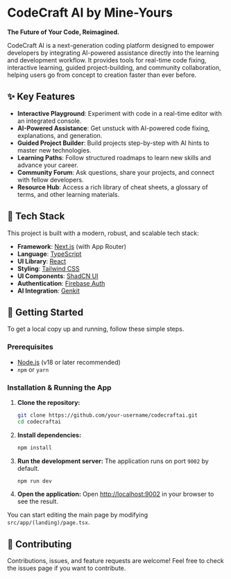 # CodeCraft AI by Mine-Yours

**The Future of Your Code, Reimagined.**

CodeCraft AI is a next-generation coding platform designed to empower developers by integrating AI-powered assistance directly into the learning and development workflow. It provides tools for real-time code fixing, interactive learning, guided project-building, and community collaboration, helping users go from concept to creation faster than ever before.

## ✨ Key Features

- **Interactive Playground**: Experiment with code in a real-time editor with an integrated console.
- **AI-Powered Assistance**: Get unstuck with AI-powered code fixing, explanations, and generation.
- **Guided Project Builder**: Build projects step-by-step with AI hints to master new technologies.
- **Learning Paths**: Follow structured roadmaps to learn new skills and advance your career.
- **Community Forum**: Ask questions, share your projects, and connect with fellow developers.
- **Resource Hub**: Access a rich library of cheat sheets, a glossary of terms, and other learning materials.

## 🚀 Tech Stack

This project is built with a modern, robust, and scalable tech stack:

- **Framework**: [Next.js](https://nextjs.org/) (with App Router)
- **Language**: [TypeScript](https://www.typescriptlang.org/)
- **UI Library**: [React](https://reactjs.org/)
- **Styling**: [Tailwind CSS](https://tailwindcss.com/)
- **UI Components**: [ShadCN UI](https://ui.shadcn.com/)
- **Authentication**: [Firebase Auth](https://firebase.google.com/docs/auth)
- **AI Integration**: [Genkit](https://firebase.google.com/docs/genkit)

## 🏁 Getting Started

To get a local copy up and running, follow these simple steps.

### Prerequisites

- [Node.js](https://nodejs.org/) (v18 or later recommended)
- `npm` or `yarn`

### Installation & Running the App

1. **Clone the repository:**
   ```sh
   git clone https://github.com/your-username/codecraftai.git
   cd codecraftai
   ```

2. **Install dependencies:**
   ```sh
   npm install
   ```

3. **Run the development server:**
   The application runs on port `9002` by default.
   ```sh
   npm run dev
   ```

4. **Open the application:**
   Open [http://localhost:9002](http://localhost:9002) in your browser to see the result.

You can start editing the main page by modifying `src/app/(landing)/page.tsx`.

## 🤝 Contributing

Contributions, issues, and feature requests are welcome! Feel free to check the issues page if you want to contribute.
